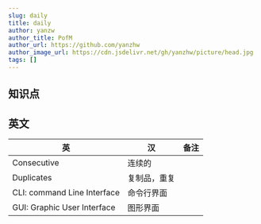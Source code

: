 ```yaml
---
slug: daily
title: daily
author: yanzw 
author_title: PofM
author_url: https://github.com/yanzhw
author_image_url: https://cdn.jsdelivr.net/gh/yanzhw/picture/head.jpg
tags: []
---
```


## 知识点



## 英文

| 英                          | 汉           | 备注 |
| --------------------------- | ------------ | ---- |
| Consecutive                 | 连续的       |      |
| Duplicates                  | 复制品，重复 |      |
| CLI: command Line Interface | 命令行界面   |      |
| GUI: Graphic User Interface | 图形界面     |      |

